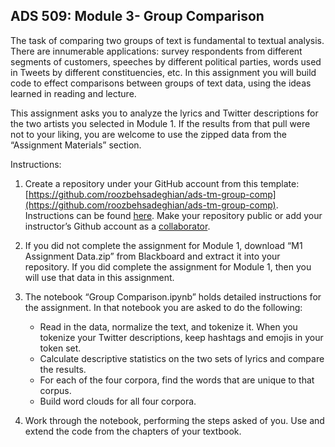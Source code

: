 ## ADS 509: Module 3- Group Comparison

The task of comparing two groups of text is fundamental to textual analysis. There are innumerable applications: survey respondents from different segments of customers, speeches by different political parties, words used in Tweets by different constituencies, etc. In this assignment you will build code to effect comparisons between groups of text data, using the ideas learned in reading and lecture.   

This assignment asks you to analyze the lyrics and Twitter descriptions for the two artists you selected in Module 1. If the results from that pull were not to your liking, you are welcome to use the zipped data from the “Assignment Materials” section. 

Instructions: 

1. Create a repository under your GitHub account from this template: [https://github.com/roozbehsadeghian/ads-tm-group-comp](https://github.com/roozbehsadeghian/ads-tm-group-comp). Instructions can be found [here](https://docs.github.com/en/repositories/creating-and-managing-repositories/creating-a-repository-from-a-template). Make your repository public or add your instructor’s Github account as a [collaborator](https://docs.github.com/en/account-and-profile/setting-up-and-managing-your-github-user-account/managing-access-to-your-personal-repositories/inviting-collaborators-to-a-personal-repository). 
1. If you did not complete the assignment for Module 1, download “M1 Assignment Data.zip” from Blackboard and extract it into your repository. If you did complete the assignment for Module 1, then you will use that data in this assignment.  
1. The notebook “Group Comparison.ipynb” holds detailed instructions for the assignment. In that notebook you are asked to do the following: 
    
    * Read in the data, normalize the text, and tokenize it. When you tokenize your Twitter descriptions, keep hashtags and emojis in your token set.
    * Calculate descriptive statistics on the two sets of lyrics and compare the results.
    * For each of the four corpora, find the words that are unique to that corpus.
    * Build word clouds for all four corpora.

1. Work through the notebook, performing the steps asked of you. Use and extend the code from the chapters of your textbook.
